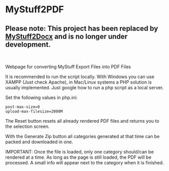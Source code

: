 # MyStuff2PDF

## Please note: This project has been replaced by [MyStuff2Docx](https://github.com/KarlKeu00/MyStuff2Docx) and is no longer under development.

<br/>

Webpage for converting MyStuff Export Files into PDF Files

It is recommended to run the script locally. With Windows you can use XAMPP (Just check Apache), in Mac/Linux systems a PHP solution is usually implemented. Just google how to run a php script as a local server.

Set the following values in php.ini:
```
post-max-size=0
upload-max-filesize=2000M
```

The Reset button resets all already rendered PDF files and returns you to the selection screen.

With the Generate Zip button all categories generated at that time can be packed and downloaded in one.

IMPORTANT:
Once the file is loaded, only one category should/can be rendered at a time. As long as the page is still loaded, the PDF will be processed. A small info will appear next to the category when it is finished.
